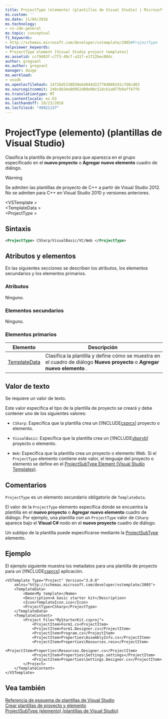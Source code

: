 ```yaml
---
title: ProjectType (elemento) (plantillas de Visual Studio) | Microsoft Docs
ms.custom: ''
ms.date: 11/04/2016
ms.technology:
- vs-ide-general
ms.topic: conceptual
f1_keywords:
- http://schemas.microsoft.com/developer/vstemplate/2005#ProjectType
helpviewer_keywords:
- ProjectType element [Visual Studio project templates]
ms.assetid: ccf9d83f-c7f3-49c7-a31f-e1f22bec004c
author: gregvanl
ms.author: gregvanl
manager: douge
ms.workload:
- vssdk
ms.openlocfilehash: 14726d5338830eb4044d22778d886241cfd0cd83
ms.sourcegitcommit: 240c8b34e80952d00e90c52dcb1a077b9aff47f6
ms.translationtype: MT
ms.contentlocale: es-ES
ms.lasthandoff: 10/23/2018
ms.locfileid: "49921137"
---
```

# <a name="projecttype-element-visual-studio-templates"></a>ProjectType (elemento) (plantillas de Visual Studio)
Clasifica la plantilla de proyecto para que aparezca en el grupo especificado en el **nuevo proyecto** o **Agregar nuevo elemento** cuadro de diálogo.  
  
> [!WARNING]
>  Se admiten las plantillas de proyecto de C++ a partir de Visual Studio 2012. No se admiten para C++ en Visual Studio 2010 y versiones anteriores.  
  
 \<VSTemplate >  
 \<TemplateData >  
 \<ProjectType >  
  
## <a name="syntax"></a>Sintaxis  
  
```xml  
<ProjectType> CSharp/VisualBasic/VC/Web </ProjectType>  
```  
  
## <a name="attributes-and-elements"></a>Atributos y elementos  
 En las siguientes secciones se describen los atributos, los elementos secundarios y los elementos primarios.  
  
### <a name="attributes"></a>Atributos  
 Ninguno.  
  
### <a name="child-elements"></a>Elementos secundarios  
 Ninguno.  
  
### <a name="parent-elements"></a>Elementos primarios  
  
|Elemento|Descripción|  
|-------------|-----------------|  
|[TemplateData](../extensibility/templatedata-element-visual-studio-templates.md)|Clasifica la plantilla y define cómo se muestra en el cuadro de diálogo **Nuevo proyecto** o **Agregar nuevo elemento** .|  
  
## <a name="text-value"></a>Valor de texto  
 Se requiere un valor de texto.  
  
 Este valor especifica el tipo de la plantilla de proyecto se creará y debe contener uno de los siguientes valores:  
  
- `CSharp`: Especifica que la plantilla crea un [!INCLUDE[csprcs](../data-tools/includes/csprcs_md.md)] proyecto o elemento.  
  
- `VisualBasic`: Especifica que la plantilla crea un [!INCLUDE[vbprvb](../code-quality/includes/vbprvb_md.md)] proyecto o elemento.  
  
- `Web`: Especifica que la plantilla crea un proyecto o elemento Web. Si el `ProjectType` elemento contiene este valor, el lenguaje del proyecto o elemento se define en el [ProjectSubType Element (Visual Studio Templates)](../extensibility/projectsubtype-element-visual-studio-templates.md).  
  
## <a name="remarks"></a>Comentarios  
 `ProjectType` es un elemento secundario obligatorio de `TemplateData`.  
  
 El valor de la `ProjectType` elemento especifica dónde se encuentra la plantilla en el **nuevo proyecto** o **Agregar nuevo elemento** cuadro de diálogo. Por ejemplo, una plantilla con un `ProjectType` valor de `CSharp` aparece bajo el **Visual C#** nodo en el **nuevo proyecto** cuadro de diálogo.  
  
 Un subtipo de la plantilla puede especificarse mediante la [ProjectSubType](../extensibility/projectsubtype-element-visual-studio-templates.md) elemento.  
  
## <a name="example"></a>Ejemplo  
 El ejemplo siguiente muestra los metadatos para una plantilla de proyecto para un [!INCLUDE[csprcs](../data-tools/includes/csprcs_md.md)] aplicación.  
  
```  
<VSTemplate Type="Project" Version="3.0.0"  
    xmlns="http://schemas.microsoft.com/developer/vstemplate/2005">  
    <TemplateData>  
        <Name>My template</Name>  
        <Description>A basic starter kit</Description>  
        <Icon>TemplateIcon.ico</Icon>  
        <ProjectType>CSharp</ProjectType>  
    </TemplateData>  
    <TemplateContent>  
        <Project File="MyStarterKit.csproj">  
            <ProjectItem>Form1.cs<ProjectItem>  
            <ProjectItem>Form1.Designer.cs</ProjectItem>  
            <ProjectItem>Program.cs</ProjectItem>  
            <ProjectItem>Properties\AssemblyInfo.cs</ProjectItem>  
            <ProjectItem>Properties\Resources.resx</ProjectItem>  
            <ProjectItem>Properties\Resources.Designer.cs</ProjectItem>  
            <ProjectItem>Properties\Settings.settings</ProjectItem>  
            <ProjectItem>Properties\Settings.Designer.cs</ProjectItem>  
        </Project>  
    </TemplateContent>  
</VSTemplate>  
```  
  
## <a name="see-also"></a>Vea también  
 [Referencia de esquema de plantillas de Visual Studio](../extensibility/visual-studio-template-schema-reference.md)   
 [Crear plantillas de proyecto y elemento](../ide/creating-project-and-item-templates.md)   
 [ProjectSubType (elemento) (plantillas de Visual Studio)](../extensibility/projectsubtype-element-visual-studio-templates.md)